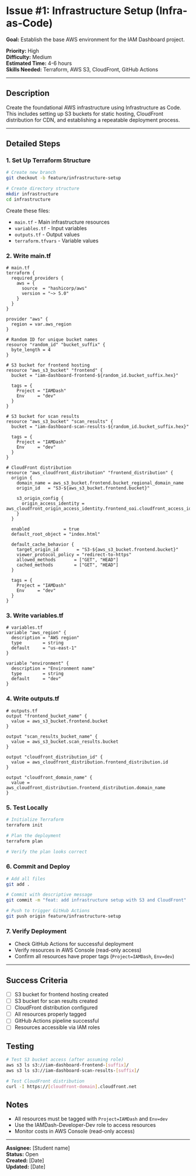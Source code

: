 # Issue #1: Infrastructure Setup (Infra-as-Code)

**Goal:** Establish the base AWS environment for the IAM Dashboard project.

**Priority:** High  
**Difficulty:** Medium  
**Estimated Time:** 4-6 hours  
**Skills Needed:** Terraform, AWS S3, CloudFront, GitHub Actions

---

## Description
Create the foundational AWS infrastructure using Infrastructure as Code. This includes setting up S3 buckets for static hosting, CloudFront distribution for CDN, and establishing a repeatable deployment process.

---

## Detailed Steps

### 1. Set Up Terraform Structure
```bash
# Create new branch
git checkout -b feature/infrastructure-setup

# Create directory structure
mkdir infrastructure
cd infrastructure
```

Create these files:
- `main.tf` - Main infrastructure resources
- `variables.tf` - Input variables
- `outputs.tf` - Output values
- `terraform.tfvars` - Variable values

### 2. Write main.tf
```hcl
# main.tf
terraform {
  required_providers {
    aws = {
      source  = "hashicorp/aws"
      version = "~> 5.0"
    }
  }
}

provider "aws" {
  region = var.aws_region
}

# Random ID for unique bucket names
resource "random_id" "bucket_suffix" {
  byte_length = 4
}

# S3 bucket for frontend hosting
resource "aws_s3_bucket" "frontend" {
  bucket = "iam-dashboard-frontend-${random_id.bucket_suffix.hex}"
  
  tags = {
    Project = "IAMDash"
    Env     = "dev"
  }
}

# S3 bucket for scan results
resource "aws_s3_bucket" "scan_results" {
  bucket = "iam-dashboard-scan-results-${random_id.bucket_suffix.hex}"
  
  tags = {
    Project = "IAMDash"
    Env     = "dev"
  }
}

# CloudFront distribution
resource "aws_cloudfront_distribution" "frontend_distribution" {
  origin {
    domain_name = aws_s3_bucket.frontend.bucket_regional_domain_name
    origin_id   = "S3-${aws_s3_bucket.frontend.bucket}"
    
    s3_origin_config {
      origin_access_identity = aws_cloudfront_origin_access_identity.frontend_oai.cloudfront_access_identity_path
    }
  }
  
  enabled             = true
  default_root_object = "index.html"
  
  default_cache_behavior {
    target_origin_id       = "S3-${aws_s3_bucket.frontend.bucket}"
    viewer_protocol_policy = "redirect-to-https"
    allowed_methods       = ["GET", "HEAD"]
    cached_methods        = ["GET", "HEAD"]
  }
  
  tags = {
    Project = "IAMDash"
    Env     = "dev"
  }
}
```

### 3. Write variables.tf
```hcl
# variables.tf
variable "aws_region" {
  description = "AWS region"
  type        = string
  default     = "us-east-1"
}

variable "environment" {
  description = "Environment name"
  type        = string
  default     = "dev"
}
```

### 4. Write outputs.tf
```hcl
# outputs.tf
output "frontend_bucket_name" {
  value = aws_s3_bucket.frontend.bucket
}

output "scan_results_bucket_name" {
  value = aws_s3_bucket.scan_results.bucket
}

output "cloudfront_distribution_id" {
  value = aws_cloudfront_distribution.frontend_distribution.id
}

output "cloudfront_domain_name" {
  value = aws_cloudfront_distribution.frontend_distribution.domain_name
}
```

### 5. Test Locally
```bash
# Initialize Terraform
terraform init

# Plan the deployment
terraform plan

# Verify the plan looks correct
```

### 6. Commit and Deploy
```bash
# Add all files
git add .

# Commit with descriptive message
git commit -m "feat: add infrastructure setup with S3 and CloudFront"

# Push to trigger GitHub Actions
git push origin feature/infrastructure-setup
```

### 7. Verify Deployment
- Check GitHub Actions for successful deployment
- Verify resources in AWS Console (read-only access)
- Confirm all resources have proper tags (`Project=IAMDash`, `Env=dev`)

---

## Success Criteria
- [ ] S3 bucket for frontend hosting created
- [ ] S3 bucket for scan results created  
- [ ] CloudFront distribution configured
- [ ] All resources properly tagged
- [ ] GitHub Actions pipeline successful
- [ ] Resources accessible via IAM roles

## Testing
```bash
# Test S3 bucket access (after assuming role)
aws s3 ls s3://iam-dashboard-frontend-[suffix]/
aws s3 ls s3://iam-dashboard-scan-results-[suffix]/

# Test CloudFront distribution
curl -I https://[cloudfront-domain].cloudfront.net
```

## Notes
- All resources must be tagged with `Project=IAMDash` and `Env=dev`
- Use the IAMDash-Developer-Dev role to access resources
- Monitor costs in AWS Console (read-only access)

---

**Assignee:** [Student name]  
**Status:** Open  
**Created:** [Date]  
**Updated:** [Date]
